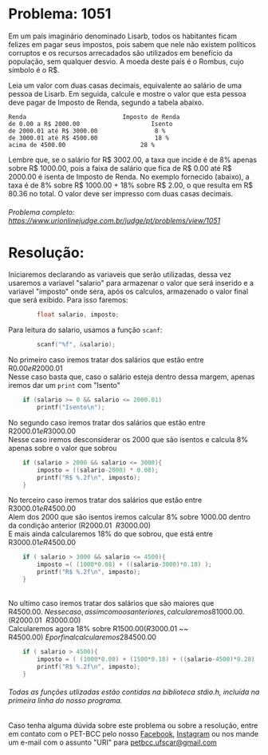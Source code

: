 # Problema: 1051

Em um país imaginário denominado Lisarb, todos os habitantes ficam felizes em pagar seus impostos, pois sabem que nele não existem políticos corruptos e os recursos arrecadados são utilizados em benefício da população, sem qualquer desvio. A moeda deste país é o Rombus, cujo símbolo é o R$.

Leia um valor com duas casas decimais, equivalente ao salário de uma pessoa de Lisarb. Em seguida, calcule e mostre o valor que esta pessoa deve pagar de Imposto de Renda, segundo a tabela abaixo.

	Renda							Imposto de Renda
	de 0.00 a R$ 2000.00					Isento
	de 2000.01 até R$ 3000.00				 8 %
	de 3000.01 até R$ 4500.00				 18 %
	acima de 4500.00					 28 %

Lembre que, se o salário for R$ 3002.00, a taxa que incide é de 8% apenas sobre R$ 1000.00, pois a faixa de salário que fica de R$ 0.00 até R$ 2000.00 é isenta de Imposto de Renda. No exemplo fornecido (abaixo), a taxa é de 8% sobre R$ 1000.00 + 18% sobre R$ 2.00, o que resulta em R$ 80.36 no total. O valor deve ser impresso com duas casas decimais.

###### Problema completo: https://www.urionlinejudge.com.br/judge/pt/problems/view/1051

# Resolução:

Iniciaremos declarando as variaveis que serão utilizadas, dessa vez usaremos a variavel "salario" para armazenar o valor que será inserido e a variavel "imposto" onde sera, após os calculos, armazenado o valor final que será exibido. Para isso faremos:
```c
        float salario, imposto;
```

Para leitura do salario, usamos a função `scanf`:
```c
        scanf("%f", &salario);
```

No primeiro caso iremos tratar dos salários que estão entre R$0.00 e R$2000.01\
Nesse caso basta que, caso o salário esteja dentro dessa margem, apenas iremos dar um `print` com "Isento"
```c
    if (salario >= 0 && salario <= 2000.01)
		printf("Isento\n");
```

No segundo caso iremos tratar dos salários que estão entre R$2000.01 e R$3000.00\
Nesse caso iremos desconsiderar os 2000 que são isentos e calcula 8% apenas sobre o valor que sobrou
```c
	if (salario > 2000 && salario <= 3000){
	    imposto = ((salario-2000) * 0.08);
	    printf("R$ %.2f\n", imposto); 
	}
```

No terceiro caso iremos tratar dos salários que estão entre R$3000.01 e R$4500.00\
Alem dos 2000 que são isentos iremos calcular 8% sobre 1000.00 dentro da condição anterior (R$2000.01 ~~ R$3000.00)\
E mais ainda calcularemos 18% do que sobrou, que está entre R$3000.01 e R$4500.00
```c
	if ( salario > 3000 && salario <= 4500){
	    imposto =( (1000*0.08) + ((salario-3000)*0.18) );
	    printf("R$ %.2f\n", imposto);
	}
```
\
No ultimo caso iremos tratar dos salários que são maiores que R$4500.00.\
Nesse caso, assim como os anteriores, calcularemos 8% sobre R$1000.00. (R$2000.01 ~~ R$3000.00)\
Calcularemos agora 18% sobre R$1500.00 (R$3000.01 ~~ R$4500.00)\
E por final calcularemos 28% do que sobrou, sobre a parte que é maior que R$4500.00
```c
    if ( salario > 4500){
	    imposto = ( (1000*0.08) + (1500*0.18) + ((salario-4500)*0.28) );
	    printf("R$ %.2f\n", imposto);
	}
```

###### Todas as funções utlizadas estão contidas na biblioteca stdio.h, incluída na primeira linha do nosso programa.


Caso tenha alguma dúvida sobre este problema ou sobre a resolução, entre em contato com o PET-BCC pelo nosso
[Facebook](https://www.facebook.com/petbcc/),
[Instagram](https://www.instagram.com/petbcc.ufscar/)
ou nos mande um e-mail com o assunto "URI" para petbcc.ufscar@gmail.com